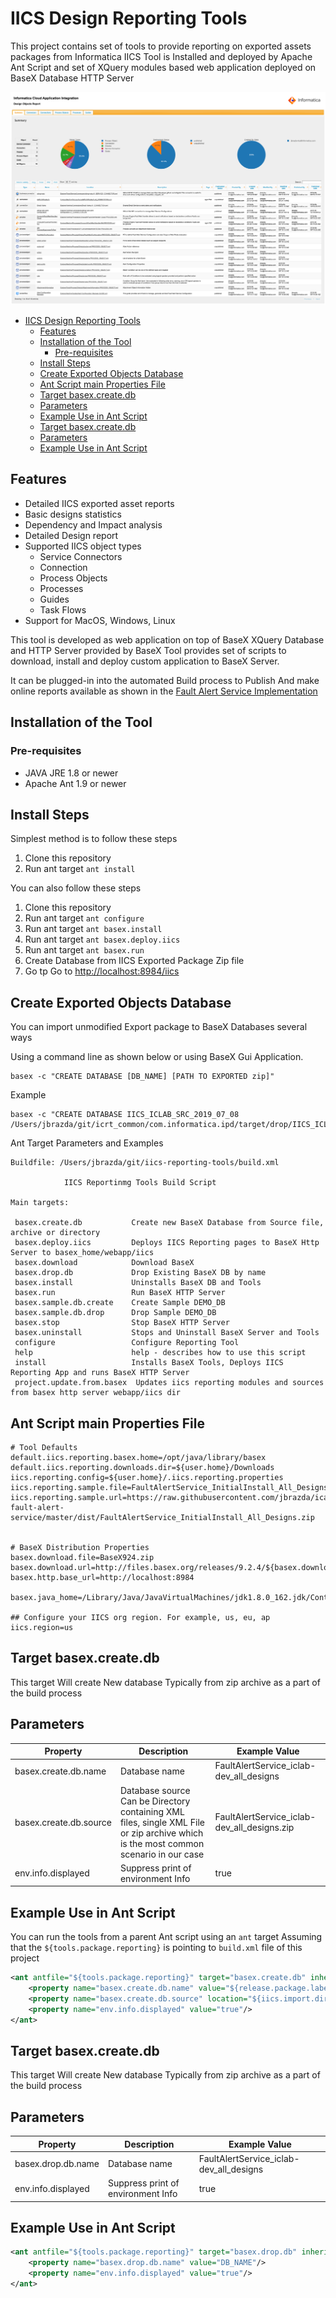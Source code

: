 # IICS Design Reporting Tools

This project contains set of tools to provide reporting on exported assets packages from Informatica IICS
Tool  is Installed and deployed by Apache Ant Script and set of XQuery modules based web application deployed on BaseX Database HTTP Server

![Designs Report](doc/images/IICS_DesignsReport.png "Designs Report")

<!-- TOC -->

- [IICS Design Reporting Tools](#iics-design-reporting-tools)
    - [Features](#features)
    - [Installation of the Tool](#installation-of-the-tool)
        - [Pre-requisites](#pre-requisites)
    - [Install Steps](#install-steps)
    - [Create Exported Objects Database](#create-exported-objects-database)
    - [Ant Script main Properties File](#ant-script-main-properties-file)
    - [Target basex.create.db](#target-basexcreatedb)
    - [Parameters](#parameters)
    - [Example Use in Ant Script](#example-use-in-ant-script)
    - [Target basex.create.db](#target-basexcreatedb-1)
    - [Parameters](#parameters-1)
    - [Example Use in Ant Script](#example-use-in-ant-script-1)

<!-- /TOC -->

## Features

- Detailed IICS exported asset reports
- Basic designs statistics
- Dependency and Impact analysis
- Detailed Design report
- Supported IICS object types
    - Service Connectors
    - Connection
    - Process Objects
    - Processes
    - Guides
    - Task Flows
- Support for MacOS, Windows, Linux

This tool is developed as web application on top of BaseX XQuery Database and HTTP Server provided by BaseX
Tool provides set of scripts to download, install and deploy custom application to BaseX Server.

It can be plugged-in into the automated Build process to Publish And  make online reports available as shown in the
[Fault Alert Service Implementation](https://github.com/jbrazda/icai-fault-alert-service)

## Installation of the Tool

### Pre-requisites

- JAVA JRE 1.8 or newer
- Apache Ant 1.9 or newer

## Install Steps

Simplest method is to follow these steps

1. Clone this repository
2. Run ant target `ant install`

You can also follow  these steps

1. Clone this repository
2. Run ant target `ant configure`
3. Run ant target `ant basex.install`
4. Run ant target `ant basex.deploy.iics`
5. Run ant target `ant basex.run`
6. Create Database from IICS Exported Package Zip file
7. Go tp Go to [http://localhost:8984/iics](http://localhost:8984/iics)

## Create Exported Objects Database

You can import unmodified  Export package to BaseX Databases  several ways

Using a command line as shown below or using BaseX Gui Application.

```shell
basex -c "CREATE DATABASE [DB_NAME] [PATH TO EXPORTED zip]"
```

Example

```shell
basex -c "CREATE DATABASE IICS_ICLAB_SRC_2019_07_08 /Users/jbrazda/git/icrt_common/com.informatica.ipd/target/drop/IICS_ICLAB_SRC_2019_07_08.zip"
```

Ant Target Parameters and Examples

```text
Buildfile: /Users/jbrazda/git/iics-reporting-tools/build.xml

            IICS Reportinmg Tools Build Script

Main targets:

 basex.create.db           Create new BaseX Database from Source file, archive or directory
 basex.deploy.iics         Deploys IICS Reporting pages to BaseX Http Server to basex_home/webapp/iics
 basex.download            Download BaseX
 basex.drop.db             Drop Existing BaseX DB by name
 basex.install             Uninstalls BaseX DB and Tools
 basex.run                 Run BaseX HTTP Server
 basex.sample.db.create    Create Sample DEMO_DB
 basex.sample.db.drop      Drop Sample DEMO_DB
 basex.stop                Stop BaseX HTTP Server
 basex.uninstall           Stops and Uninstall BaseX Server and Tools
 configure                 Configure Reporting Tool
 help                      help - describes how to use this script
 install                   Installs BaseX Tools, Deploys IICS Reporting App and runs BaseX HTTP Server
 project.update.from.basex  Updates iics reporting modules and sources from basex http server webapp/iics dir
```

## Ant Script main Properties File

```properties
# Tool Defaults
default.iics.reporting.basex.home=/opt/java/library/basex
default.iics.reporting.downloads.dir=${user.home}/Downloads
iics.reporting.config=${user.home}/.iics.reporting.properties
iics.reporting.sample.file=FaultAlertService_InitialInstall_All_Designs.zip
iics.reporting.sample.url=https://raw.githubusercontent.com/jbrazda/icai-fault-alert-service/master/dist/FaultAlertService_InitialInstall_All_Designs.zip


# BaseX Distribution Properties
basex.download.file=BaseX924.zip
basex.download.url=http://files.basex.org/releases/9.2.4/${basex.download.file}
basex.http.base_url=http://localhost:8984

basex.java_home=/Library/Java/JavaVirtualMachines/jdk1.8.0_162.jdk/Contents/Home

## Configure your IICS org region. For example, us, eu, ap
iics.region=us
```

## Target basex.create.db

This target Will create New database Typically from zip archive as a part of the build process

## Parameters

| Property               | Description                                                                                                                         | Example Value                               |
| ---------------------- | ----------------------------------------------------------------------------------------------------------------------------------- | ------------------------------------------- |
| basex.create.db.name   | Database name                                                                                                                       | FaultAlertService_iclab-dev_all_designs     |
| basex.create.db.source | Database source Can be Directory containing XML files, single XML File or zip archive which is the most common scenario in our case | FaultAlertService_iclab-dev_all_designs.zip |
| env.info.displayed     | Suppress print of environment Info                                                                                                  | true                                        |

## Example Use in Ant Script

You can run the tools from a parent Ant script using an `ant` target Assuming that the `${tools.package.reporting}` is pointing to `build.xml` file of this project

```xml
<ant antfile="${tools.package.reporting}" target="basex.create.db" inheritall="false" inheritrefs="false">
    <property name="basex.create.db.name" value="${release.package.label}"/>
    <property name="basex.create.db.source" location="${iics.import.dir}/${release.package.label}.zip"/>
    <property name="env.info.displayed" value="true"/>
</ant>
```

## Target basex.create.db

This target Will create New database Typically from zip archive as a part of the build process

## Parameters

| Property           | Description                        | Example Value                           |
| ------------------ | ---------------------------------- | --------------------------------------- |
| basex.drop.db.name | Database name                      | FaultAlertService_iclab-dev_all_designs |
| env.info.displayed | Suppress print of environment Info | true                                    |

## Example Use in Ant Script

```xml
<ant antfile="${tools.package.reporting}" target="basex.drop.db" inheritall="false" inheritrefs="false">
    <property name="basex.drop.db.name" value="DB_NAME"/>
    <property name="env.info.displayed" value="true"/>
</ant>
```
